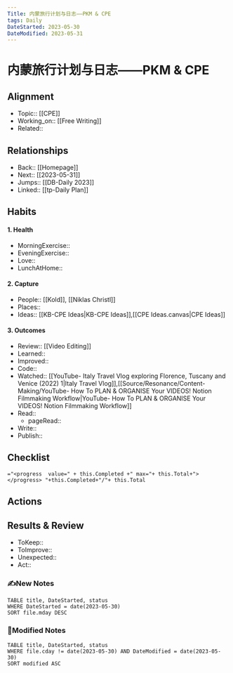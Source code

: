 ```yaml
---
Title: 内蒙旅行计划与日志——PKM & CPE
tags: Daily
DateStarted: 2023-05-30
DateModified: 2023-05-31
---
```

# 内蒙旅行计划与日志——PKM & CPE
## Alignment
- Topic:: [[CPE]]
- Working_on:: [[Free Writing]]
- Related::
## Relationships
- Back:: [[Homepage]]
- Next:: [[2023-05-31]]
- Jumps:: [[DB-Daily 2023]]
- Linked:: [[tp-Daily Plan]]
## Habits
#### 1. Health
- MorningExercise:: 
- EveningExercise::
- Love::
- LunchAtHome:: 
#### 2. Capture
- People:: [[Kold]], [[Niklas Christl]]
- Places::
- Ideas:: [[KB-CPE Ideas|KB-CPE Ideas]],[[CPE Ideas.canvas|CPE Ideas]]
#### 3. Outcomes
- Review:: [[Video Editing]] 
- Learned::
- Improved:: 
- Code::
- Watched:: [[YouTube- Italy Travel Vlog exploring Florence, Tuscany and Venice (2022) 1|Italy Travel Vlog]],[[Source/Resonance/Content-Making/YouTube- How To PLAN & ORGANISE Your VIDEOS!  Notion Filmmaking Workflow|YouTube- How To PLAN & ORGANISE Your VIDEOS!  Notion Filmmaking Workflow]]
- Read:: 
	- pageRead::
- Write:: 
- Publish::
## Checklist
`="<progress  value=" + this.Completed +" max="+ this.Total+"></progress> "+this.Completed+"/"+ this.Total`
## Actions
## Results & Review
- ToKeep::  
- ToImprove::  
- Unexpected::  
- Act::
### ✍️New Notes

```dataview
TABLE title, DateStarted, status
WHERE DateStarted = date(2023-05-30)
SORT file.mday DESC
```

### 📝Modified Notes

```dataview
TABLE title, DateStarted, status
WHERE file.cday != date(2023-05-30) AND DateModified = date(2023-05-30)
SORT modified ASC
```
